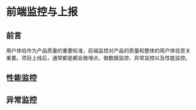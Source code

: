 # 前端监控与上报

## 前言
用户体验作为产品质量的重要标准，前端监控对产品的质量和整体的用户体验至关重要。项目上线后，通常都是都会做埋点，做数据监控、异常监控以及性能监控。


## 性能监控



## 异常监控